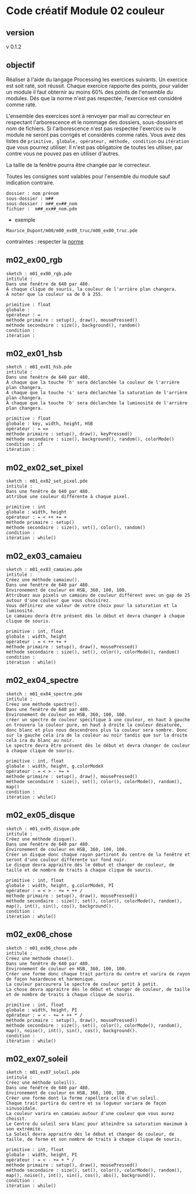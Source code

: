 # Code créatif Module 02 couleur

## version
v 0.1.2

## objectif

Réaliser à l'aide du langage Processing les exercices suivants.
Un exercice est soit raté, soit réussit.
Chaque exercice rapporte des points, pour valider un module il faut obternir au moins 60% des points de l'ensemble du modules.
Dés que la norme n'est pas respectée, l'exercice est considéré comme raté.

L'ensemble des exercices sont à renvoyer par mail au correcteur en respectant l'arborescence et le nommage des dossiers, sous-dossiers et nom de fichiers. Si l'arborescence n'est pas respectée l'exercice ou le module ne seront pas corrigés et considérés comme ratés.
Vous avez des listes de `primitive, globale, opérateur, méthode, condition` ou `itération` que vous pourrez utiliser. Il n'est pas obligatoire de toutes les utiliser, par contre vous ne pouvez pas en utiliser d'autres.

La taille de la fenêtre pourra être changée par le correcteur.

Toutes les consignes sont valables pour l'ensemble du module sauf indication contraire.

```
dossier : nom prénom
sous-dossier : m##
sous-dossier : m##_ex##_nom
fichier :  m##_ex##_nom.pde
```

* exemple 

`Maurice_Dupont/m00/m00_ex00_truc/m00_ex00_truc.pde`


contraintes : 
respecter la [norme](https://github.com/StanLepunK/La-Voie-du-Code/blob/master/norme_voie_du_code.md)

## m02_ex00_rgb
```
sketch : m01_ex00_rgb.pde
intitulé :
Dans une fenêtre de 640 par 480.
À chaque clique de souris, la couleur de l'arrière plan changera.
À noter que la couleur va de 0 à 255.
```
```
primitive : float
globale : 
opérateur : =
méthode primaire : setup(), draw(), mousePressed()
méthode secondaire : size(), background(), random()
condition :
itération :
```

## m02_ex01_hsb
```
sketch : m01_ex01_hsb.pde
intitulé :
Dans une fenêtre de 640 par 480.
À chaque que la touche 'h' sera déclanchée la couleur de l'arrière plan changera.
À chaque que la touche 's' sera déclanchée la saturation de l'arrière plan changera.
À chaque que la touche 'b' sera déclanchée la luminosité de l'arrière plan changera.
```
```
primitive : float
globale : key, width, height, HSB
opérateur : = ==
méthode primaire : setup(), draw(), keyPressed()
méthode secondaire : size(), background(), random(), colorMode()
condition : if
itération :
```

## m02_ex02_set_pixel
```
sketch : m01_ex02_set_pixel.pde
intitulé :
Dans une fenêtre de 640 par 480.
attribué une couleur différente à chaque pixel.
```
```
primitive : int
globale : width, height
opérateur : = < ++ += +
méthode primaire : setup()
méthode secondaire : size(), set(), color(), random()
condition :
itération : while()
```

## m02_ex03_camaieu
```
sketch : m01_ex03_camaieu.pde
intitulé :
Créez une méthode camaieu().
Dans une fenêtre de 640 par 480.
Environement de couleur en HSB, 360, 100, 100.
Attribuez aux pixels un camaieu de couleur différent avec un gap de 25 autour d'une couleur que vous choisirez.
Vous définirez une valeur de votre choix pour la saturation et la luminosité.
Le camaieu devra être présent dès le début et devra changer à chaque clique de souris.
```
```
primitive : int, float
globale : width, height
opérateur : = < ++ += +
méthode primaire : setup(), draw(), mousePressed()
méthode secondaire : size(), set(), color(), colorMode(), random()
condition :
itération : while()
```
## m02_ex04_spectre
```
sketch : m01_ex04_spectre.pde
intitulé :
Créez une méthode spectre().
Dans une fenêtre de 640 par 480.
Environement de couleur en HSB, 360, 100, 100.
créer un spectre de couleur spécifique à une couleur, en haut à gauche on trouvera la couleur pure, en haut à droite la couleur désaturée, donc blanc et plus nous descendrons plus la couleur sera sombre. Donc sur la gauche cela ira de la couleur au noir tandis que sur la droite cela ira du blanc au noir.
Le spectre devra être présent dès le début et devra changer de couleur à chaque clique de souris.
```
```
primitive : int, float
globale : width, height, g.colorModeX
opérateur : = < > - += +
méthode primaire : setup(), draw(), mousePressed()
méthode secondaire : size(), set(), color(), colorMode(), random(), map()
condition :
itération : while()
```

## m02_ex05_disque
```
sketch : m01_ex05_disque.pde
intitulé :
Créez une méthode disque().
Dans une fenêtre de 640 par 480.
Environement de couleur en HSB, 360, 100, 100.
Créer un disque donc chaque rayon partiront du centre de la fenêtre et seront d'une couleur différente sur fond noir.
Le disque devra appraitre dés le début et changer de couleur, de taille et de nombre de traits à chaque clique de souris.
```
```
primitive : int, float
globale : width, height, g.colorModeX, PI
opérateur : = < > - += + ++ / 
méthode primaire : setup(), draw(), mousePressed()
méthode secondaire : size(), set(), color(), colorMode(), random(), map(), int(), sin(), cos(), background().
condition :
itération : while()
```

## m02_ex06_chose
```
sketch : m01_ex06_chose.pde
intitulé :
Créez une méthode chose().
Dans une fenêtre de 640 par 480.
Environement de couleur en HSB, 360, 100, 100.
Créer une forme donc chaque trait partira du centre et varira de rayon de façon hasardeuse et harmonique. 
La couleur parcourera le spectre de couleur petit à petit.
La chose devra appraitre dés le début et changer de couleur, de taille et de nombre de traits à chaque clique de souris.
```
```
primitive : int, float
globale : width, height, PI
opérateur : = < - += + ++ * /
méthode primaire : setup(), draw(), mousePressed()
méthode secondaire : size(), set(), color(), colorMode(), random(), map(), noise(), int(), sin(), cos(), background().
condition :
itération : while()
```

## m02_ex07_soleil
```
sketch : m01_ex07_soleil.pde
intitulé :
Créez une méthode soleil().
Dans une fenêtre de 640 par 480.
Environement de couleur en HSB, 360, 100, 100.
Créer une forme dont la forme rapellera celle d'un soleil.
Chaque trait partira du centre et sa logueur variara de façon sinusoidale. 
La couleur varira en camaieu autour d'une couleur que vous aurez choisit.
Le Centre du soleil sera blanc pour atteindre sa saturation maximum à son extrémité.
La Soleil devra appraitre dés le début et changer de couleur, de taille, de forme et son nombre de traits à chaque clique de souris.
```
```
primitive : int, float
globale : width, height, PI
opérateur : = < - += + * /
méthode primaire : setup(), draw(), mousePressed()
méthode secondaire : size(), set(), color(), colorMode(), random(), map(), noise(), int(), sin(), cos(), abs(), background().
condition :
itération : while()
```



